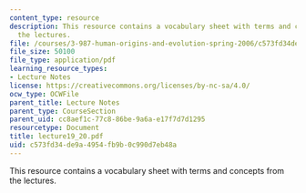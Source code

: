 ```yaml
---
content_type: resource
description: This resource contains a vocabulary sheet with terms and concepts from
  the lectures.
file: /courses/3-987-human-origins-and-evolution-spring-2006/c573fd34de9a4954fb9b0c990d7eb48a_lecture19_20.pdf
file_size: 50100
file_type: application/pdf
learning_resource_types:
- Lecture Notes
license: https://creativecommons.org/licenses/by-nc-sa/4.0/
ocw_type: OCWFile
parent_title: Lecture Notes
parent_type: CourseSection
parent_uid: cc8aef1c-77c8-86be-9a6a-e17f7d7d1295
resourcetype: Document
title: lecture19_20.pdf
uid: c573fd34-de9a-4954-fb9b-0c990d7eb48a
---
```

This resource contains a vocabulary sheet with terms and concepts from the lectures.